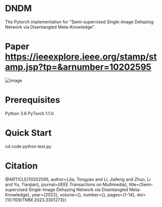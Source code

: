 # DNDM
The Pytorch implementation for "Semi-supervised Single-Image Dehazing Network via Disentangled Meta-Knowledge".

# Paper   https://ieeexplore.ieee.org/stamp/stamp.jsp?tp=&arnumber=10202595
![image](https://github.com/dehazing/DNDM/assets/100458096/458b7df5-4794-41a8-b239-f70d1a1b02f9)

# Prerequisites
Python 3.6
PyTorch 1.1.0

# Quick Start
cd code
python test.py

# Citation
@ARTICLE{10202595,
  author={Jia, Tongyao and Li, Jiafeng and Zhuo, Li and Yu, Tianjian},
  journal={IEEE Transactions on Multimedia}, 
  title={Semi-supervised Single-Image Dehazing Network via Disentangled Meta-Knowledge}, 
  year={2023},
  volume={},
  number={},
  pages={1-14},
  doi={10.1109/TMM.2023.3301273}}
